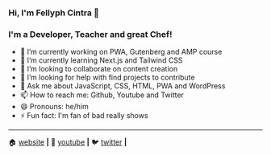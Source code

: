 ### Hi, I'm Fellyph Cintra 👋


### I'm a Developer, Teacher and great Chef!



- 🔭 I’m currently working on PWA, Gutenberg and AMP course
- 🌱 I’m currently learning Next.js and Tailwind CSS
- 👯 I’m looking to collaborate on content creation 
- 🤔 I’m looking for help with find projects to contribute
- 💬 Ask me about JavaScript, CSS, HTML, PWA and WordPress
- 📫 How to reach me: Github, Youtube and Twitter
- 😄 Pronouns: he/him
- ⚡ Fun fact: I'm fan of bad really shows

---

🏠  [website][website] **|**
🎥  [youtube][youtube] **|**
🐦  [twitter][twitter] **|**

[website]: https://fellyph.com.br
[youtube]: https://www.youtube.com/channel/UCPaufJocHYVHj44iwXG95PA
[twitter]: https://www.twitter.com/fellyph

